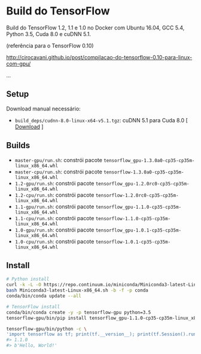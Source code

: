 # Build do TensorFlow

Build do TensorFlow 1.2, 1.1 e 1.0 no Docker com Ubuntu 16.04, GCC 5.4, Python 3.5, Cuda 8.0 e cuDNN 5.1.

(referência para o TensorFlow 0.10)

http://cirocavani.github.io/post/compilacao-do-tensorflow-0.10-para-linux-com-gpu/

...

## Setup

Download manual necessário:

* `build_deps/cudnn-8.0-linux-x64-v5.1.tgz`: cuDNN 5.1 para Cuda 8.0 [ [Download](https://developer.nvidia.com/rdp/cudnn-download) ]

## Builds

*  `master-gpu/run.sh`: constrói pacote `tensorflow_gpu-1.3.0a0-cp35-cp35m-linux_x86_64.whl`
*  `master-cpu/run.sh`: constrói pacote `tensorflow-1.3.0a0-cp35-cp35m-linux_x86_64.whl`
*  `1.2-gpu/run.sh`: constrói pacote `tensorflow_gpu-1.2.0rc0-cp35-cp35m-linux_x86_64.whl`
*  `1.2-cpu/run.sh`: constrói pacote `tensorflow-1.2.0rc0-cp35-cp35m-linux_x86_64.whl`
*  `1.1-gpu/run.sh`: constrói pacote `tensorflow_gpu-1.1.0-cp35-cp35m-linux_x86_64.whl`
*  `1.1-cpu/run.sh`: constrói pacote `tensorflow-1.1.0-cp35-cp35m-linux_x86_64.whl`
*  `1.0-gpu/run.sh`: constrói pacote `tensorflow_gpu-1.0.1-cp35-cp35m-linux_x86_64.whl`
*  `1.0-cpu/run.sh`: constrói pacote `tensorflow-1.0.1-cp35-cp35m-linux_x86_64.whl`

## Install

```sh
# Python install
curl -k -L -O https://repo.continuum.io/miniconda/Miniconda3-latest-Linux-x86_64.sh
bash Miniconda3-latest-Linux-x86_64.sh -b -f -p conda
conda/bin/conda update --all

# TensorFlow install
conda/bin/conda create -y -p tensorflow-gpu python=3.5
tensorflow-gpu/bin/pip install tensorflow_gpu-1.1.0-cp35-cp35m-linux_x86_64.whl

tensorflow-gpu/bin/python -c \
'import tensorflow as tf; print(tf.__version__); print(tf.Session().run(tf.constant("Hello, World!")))'
#> 1.1.0
#> b'Hello, World!'
```
